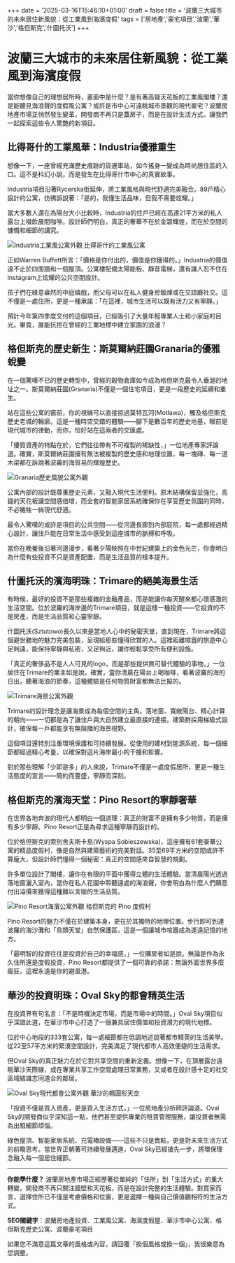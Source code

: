 +++
date = '2025-03-16T15:46:10+01:00'
draft = false
title = '波蘭三大城市的未來居住新風貌：從工業風到海濱度假'
tags = ['房地產','豪宅項目','波蘭','華沙','格但斯克','什圖托沃']
+++


# 波蘭三大城市的未來居住新風貌：從工業風到海濱度假

當你想像自己的理想居所時，畫面中是什麼？是有著高聳天花板的工業風閣樓？還是能聽見海浪聲的度假風公寓？或許是市中心可遠眺城市景觀的現代豪宅？波蘭房地產市場正悄然發生變革，開發商不再只是蓋房子，而是在設計生活方式。讓我們一起探索這些令人驚艷的新項目。

## 比得哥什的工業風華：Industria優雅重生

想像一下，一座曾經充滿歷史痕跡的貨運車站，如今搖身一變成為時尚居住區的入口。這不是科幻小說，而是發生在比得哥什市中心的真實故事。

Industria項目沿著Rycerska街延伸，將工業風格與現代舒適完美融合。89戶精心設計的公寓，彷彿訴說著：「是的，我懂生活品味，但我不需要炫耀。」

當大多數人還在為陽台大小比較時，Industria的住戶已經在高達21平方米的私人露台上啜飲晨間咖啡。設計師們明白，真正的奢華不在於金碧輝煌，而在於空間的慷慨和細節的講究。

![Industria工業風公寓外觀](https://static.aureagate.com/Industria.webp)
比得哥什的工業風公寓

正如Warren Buffett所言：「價格是你付出的，價值是你獲得的。」Industria的價值遠不止於四面牆和一個屋頂。公寓樓配備太陽能板、靜音電梯，還有讓人忍不住在Instagram上炫耀的公共空間設計。

孩子們在綠意盎然的中庭嬉戲，而父母可以在私人健身房鍛煉或在交誼廳社交。這不僅是一處住所，更是一種承諾：「在這裡，城市生活可以既有活力又有寧靜。」

預計今年第四季度交付的這個項目，已經吸引了大量年輕專業人士和小家庭的目光。畢竟，誰能抗拒在曾經的工業地標中建立家園的浪漫？


## 格但斯克的歷史新生：斯莫爾納莊園Granaria的優雅蛻變

在一個驚嘆不已的歷史轉型中，曾經的穀物倉庫如今成為格但斯克最令人垂涎的地址之一。斯莫爾納莊園(Granaria)不僅是一個住宅項目，更是一段歷史的延續和重生。

站在這些公寓的窗前，你的視線可以直接掠過莫特瓦河(Motława)，觸及格但斯克歷史老城的輪廓。這是一種時空交錯的體驗——腳下是數百年的歷史地基，眼前是現代城市的律動，而你，恰好站在這兩者的交匯處。

「優質資產的特點在於，它們往往帶有不可複製的稀缺性，」一位地產專家評論道。確實，斯莫爾納莊園擁有無法被複製的歷史感和地理位置，每一塊磚、每一道木梁都在訴說著波羅的海貿易的輝煌歷史。

![Granaria歷史風貌公寓外觀](https://static.aureagate.com/Granaria.webp)

公寓內部的設計既尊重歷史元素，又融入現代生活便利。原木結構保留並強化，高聳的天花板讓空間感倍增，而全套的智能家居系統確保你在享受歷史氛圍的同時，不必犧牲一絲現代舒適。

最令人驚嘆的或許是項目的公共空間——從河邊長廊到內部庭院，每一處都經過精心設計，讓住戶能在日常生活中感受到這座城市的脈搏和呼吸。

當你在晚餐後沿著河邊漫步，看著夕陽映照在中世紀建築上的金色光芒，你會明白為什麼有些投資不只是資產配置，而是生活品質的根本提升。



## 什圖托沃的濱海明珠：Trimare的絕美海景生活

有時候，最好的投資不是那些複雜的金融產品，而是能讓你每天醒來都心懷感激的生活空間。位於波羅的海岸邊的Trimare項目，就是這樣一種投資——它投資的不是房產，而是生活品質和心靈寧靜。

什圖托沃(Sztutowo)長久以來是當地人心中的秘密天堂，直到現在，Trimare將這個避世勝地的魅力完美包裝，呈現給那些懂得欣賞的人。這裡距離喧囂的旅遊中心足夠遠，能保持寧靜與私密，又足夠近，讓你輕鬆享受所有便利設施。

「真正的奢侈品不是人人可見的logo，而是那些提供無可替代體驗的事物，」一位居住在Trimare的業主如是說。確實，當你清晨在陽台上喝咖啡，看著波羅的海的日出，聽著海浪的節奏，這種體驗是任何物質財富都無法比擬的。

![Trimare海景公寓外觀](https://static.aureagate.com/Sztutowo-Trimare.webp)

Trimare的設計理念是讓海景成為每個空間的主角。落地窗、寬敞陽台、精心計算的朝向——一切都是為了讓住戶與大自然建立最直接的連接。建築群採用梯級式設計，確保每一戶都能享有無阻擋的海景視野。

這個項目還特別注重環境保護和可持續發展。從使用的建材到能源系統，每一個細節都經過精心考量，以確保對這片海岸最小的干擾和影響。

對於那些理解「少即是多」的人來說，Trimare不僅是一處度假居所，更是一種生活態度的宣言——簡約而豐盛，寧靜而深刻。



## 格但斯克的濱海天堂：Pino Resort的寧靜奢華

在世界各地奔波的現代人都明白一個道理：真正的財富不是擁有多少物質，而是擁有多少寧靜。Pino Resort正是為尋求這種寧靜而設計的。

位於格但斯克的索別舍夫斯卡島(Wyspa Sobieszewska)，這座擁有61套豪華公寓的精品度假村，像是自然與建築藝術的完美對話。35至69平方米的空間或許不算龐大，但設計師們懂得一個秘密：真正的空間感來自智慧的規劃。

許多單位設計了閣樓，讓你在有限的平面中獲得立體的生活體驗。當清晨陽光透過落地窗灑入室內，當你在私人花園中聆聽遠處的海浪聲，你會明白為什麼人們願意付出溢價來獲得這種難以言喻的生活品質。

![Pino Resort海濱公寓外觀](https://static.aureagate.com/Pino%20Resort.webp)
格但斯克的 Pino 度假村

Pino Resort的魅力不僅在於建築本身，更在於其獨特的地理位置。步行即可到達波羅的海沙灘和「鳥類天堂」自然保護區，這是一個讓城市喧囂成為遙遠記憶的地方。

「最明智的投資往往是投資於自己的幸福感，」一位購房者如是說。無論是作為永久住所還是度假投資，Pino Resort都提供了一個可靠的承諾：無論外面世界多麼瘋狂，這裡永遠是你的避風港。


## 華沙的投資明珠：Oval Sky的都會精英生活

在投資界有句名言：「不是時機決定市場，而是市場中的時間。」Oval Sky項目似乎深諳此道，在華沙市中心打造了一個兼具居住價值和投資潛力的現代地標。

位於中心地段的333套公寓，每一處細節都在低調地述說著都市精英的生活美學。從22至57平方米的緊湊空間設計，完美滿足了現代都市人高效便捷的生活需求。

但Oval Sky的真正魅力在於它對共享空間的重新定義。想像一下，在頂層露台遠眺華沙天際線，或在專業共享工作空間處理日常業務，又或者在設計感十足的社交區域結識志同道合的鄰居。

![Oval Sky現代都會公寓外觀](https://static.aureagate.com/oval-sky.webp)
華沙的橢圓形天空 

「投資不僅是買入資產，更是買入生活方式，」一位房地產分析師評論道。Oval Sky的開發商似乎深知這一點，他們甚至提供專業的租賃管理服務，讓投資者無需為出租細節煩惱。

綠色屋頂、智能家居系統、充電樁設備——這些不只是賣點，更是對未來生活方式的前瞻思考。當世界正朝著可持續發展邁進，Oval Sky已經搶先一步，將環保理念融入每一個居住細節。



---

**你能學什麼？** 波蘭房地產市場正經歷著從單純的「住所」到「生活方式」的重大轉變。開發商不再只關注牆壁和天花板，而是在設計完整的生活體驗。對買家而言，選擇住所已不僅是考慮價格和位置，更是選擇一種與自己價值觀相符的生活方式。

**SEO關鍵字**：波蘭房地產投資、工業風公寓、海濱度假屋、華沙市中心公寓、格但斯克歷史公寓、波蘭豪宅項目

如果您不滿意這篇文章的風格或內容，請回覆「換個風格或換一個」，我很樂意為您調整。

